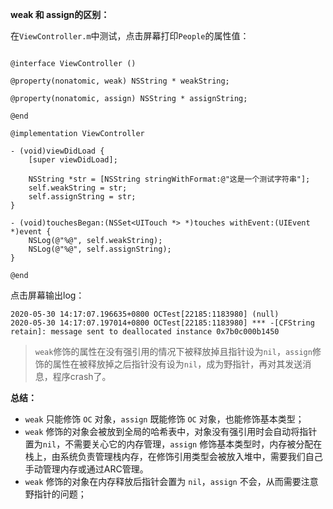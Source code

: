 **weak 和 assign的区别：**

在`ViewController.m`中测试，点击屏幕打印`People`的属性值：

````

@interface ViewController ()

@property(nonatomic, weak) NSString * weakString;

@property(nonatomic, assign) NSString * assignString;

@end

@implementation ViewController

- (void)viewDidLoad {
    [super viewDidLoad];
        
    NSString *str = [NSString stringWithFormat:@"这是一个测试字符串"];
    self.weakString = str;
    self.assignString = str;
}

- (void)touchesBegan:(NSSet<UITouch *> *)touches withEvent:(UIEvent *)event {
    NSLog(@"%@", self.weakString);
    NSLog(@"%@", self.assignString);
}

@end

````

点击屏幕输出log：

````
2020-05-30 14:17:07.196635+0800 OCTest[22185:1183980] (null)
2020-05-30 14:17:07.197014+0800 OCTest[22185:1183980] *** -[CFString retain]: message sent to deallocated instance 0x7b0c000b1450
````

> `weak`修饰的属性在没有强引用的情况下被释放掉且指针设为`nil`，`assign`修饰的属性在被释放掉之后指针没有设为`nil`，成为野指针，再对其发送消息，程序crash了。


**总结：**

* `weak` 只能修饰 `OC` 对象，`assign` 既能修饰 `OC` 对象，也能修饰基本类型；
* `weak` 修饰的对象会被放到全局的哈希表中，对象没有强引用时会自动将指针置为`nil`，不需要关心它的内存管理，`assign` 修饰基本类型时，内存被分配在栈上，由系统负责管理栈内存，在修饰引用类型会被放入堆中，需要我们自己手动管理内存或通过ARC管理。
* `weak` 修饰的对象在内存释放后指针会置为 `nil`，`assign` 不会，从而需要注意野指针的问题；